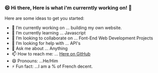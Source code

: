 ### 😄 Hi there, Here is what i'm currerntly working on! 👋



Here are some ideas to get you started:

- 🔭 I’m currently working on ... building my own website.
- 🌱 I’m currently learning ... Javascript
- 👯 I’m looking to collaborate on ... Font-End Web Development Projects
- 🤔 I’m looking for help with ... API's
- 💬 Ask me about ... Anything
- 📫 How to reach me: ... [Here on GitHub](https://github.com/iosvaldo)
- 😄 Pronouns: ...He/Him
- ⚡ Fun fact: ...I am a % of French decent. 

